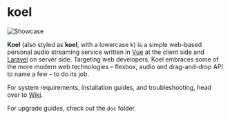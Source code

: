 # koel

![Showcase](http://koel.phanan.net/dist/img/showcase.png)

**Koel** (also styled as **koel**, with a lowercase k) is a simple web-based personal audio streaming service written in [Vue](http://vuejs.org/) at the client side and [Laravel](http://laravel.com/) on server side. Targeting web developers, Koel embraces some of the more modern web technologies – flexbox, audio and drag-and-drop API to name a few – to do its job.

For system requirements, installation guides, and troubleshooting, head over to [Wiki](https://github.com/phanan/koel/wiki).

For upgrade guides, check out the `doc` folder.
